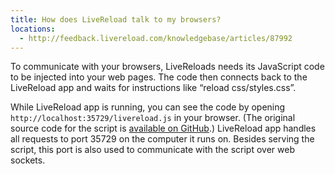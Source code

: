 ```yaml
---
title: How does LiveReload talk to my browsers?
locations:
  - http://feedback.livereload.com/knowledgebase/articles/87992
---
```


To communicate with your browsers, LiveReloads needs its JavaScript code to be injected into your web pages.&nbsp;The code then connects back to the LiveReload app and waits for instructions like “reload css/styles.css”.

While LiveReload app is running, you can see the code by opening `http://localhost:35729/livereload.js` in your browser. (The original source code for the script is [available on GitHub](https://github.com/livereload/livereload-js).)&nbsp;LiveReload app handles all requests to port 35729 on the computer it runs on. Besides serving the script, this port is also used to communicate with the script over web sockets.